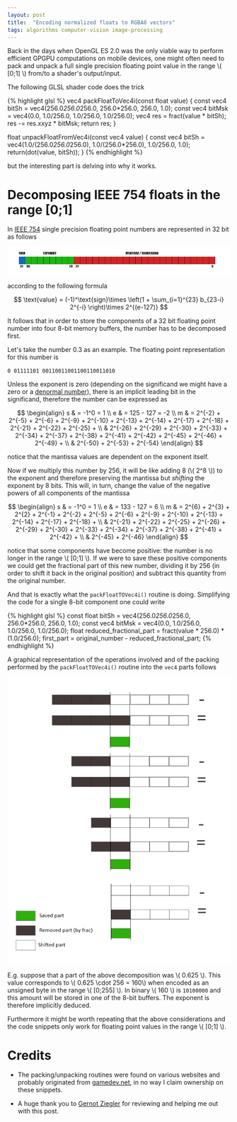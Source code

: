 ```yaml
---
layout: post
title:  "Encoding normalized floats to RGBA8 vectors"
tags: algorithms computer-vision image-processing
---
```


Back in the days when OpenGL ES 2.0 was the only viable way to perform efficient GPGPU computations on mobile devices, one
might often need to pack and unpack a full single precision floating point value in the range \\( [0;1] \\) from/to a shader's output/input.

The following GLSL shader code does the trick

{% highlight glsl %}
vec4 packFloatToVec4i(const float value) {
  const vec4 bitSh = vec4(256.0*256.0*256.0, 256.0*256.0, 256.0, 1.0);
  const vec4 bitMsk = vec4(0.0, 1.0/256.0, 1.0/256.0, 1.0/256.0);
  vec4 res = fract(value * bitSh);
  res -= res.xxyz * bitMsk;
  return res;
}

float unpackFloatFromVec4i(const vec4 value) {
  const vec4 bitSh = vec4(1.0/(256.0*256.0*256.0), 1.0/(256.0*256.0), 1.0/256.0, 1.0);
  return(dot(value, bitSh));
}
{% endhighlight %}

but the interesting part is delving into why it works.

Decomposing IEEE 754 floats in the range [0;1]
==============================================

In [IEEE 754](https://en.wikipedia.org/wiki/Single-precision_floating-point_format) single precision floating point numbers
are represented in 32 bit as follows

![image](/images/posts/encodingnormalizedfloatstorgb8vectors1.png)

according to the following formula

$$ \text{value} = (-1)^\text{sign}\times \left(1 + \sum_{i=1}^{23} b_{23-i} 2^{-i} \right)\times 2^{(e-127)} $$

It follows that in order to store the components of a 32 bit floating point number into four 8-bit memory buffers, the number
has to be decomposed first.

Let's take the number 0.3 as an example. The floating point representation for this number is

    0 01111101 00110011001100110011010

Unless the exponent is zero (depending on the significand we might have a zero or a [denormal number](https://en.wikipedia.org/wiki/Denormal_number)),
there is an implicit leading bit in the significand, therefore the number can be expressed as

$$ \begin{align}
   s & = -1^0 = 1 \\
   e & = 125 - 127 = -2 \\
   m & = 2^{-2} + 2^{-5} + 2^{-6} + 2^{-9} + 2^{-10} + 2^{-13} + 2^{-14} + 2^{-17} + 2^{-18} + 2^{-21} + 2^{-22} + 2^{-25} + \\
   & 2^{-26} + 2^{-29} + 2^{-30} + 2^{-33} + 2^{-34} + 2^{-37} + 2^{-38} + 2^{-41} + 2^{-42} + 2^{-45} + 2^{-46} + 2^{-49} + \\
   & 2^{-50} + 2^{-53} + 2^{-54}
   \end{align}
$$

notice that the mantissa values are dependent on the exponent itself.

Now if we multiply this number by 256, it will be like adding 8 (\\( 2^8 \\)) to the exponent and therefore preserving the mantissa but
*shifting* the exponent by 8 bits. This will, in turn, change the value of the negative powers of all components of the mantissa

$$ \begin{align}
   s & = -1^0 = 1 \\
   e & = 133 - 127 = 6 \\
   m & = 2^{6} + 2^{3} + 2^{2} + 2^{-1} + 2^{-2} + 2^{-5} + 2^{-6} + 2^{-9} + 2^{-10} + 2^{-13} + 2^{-14} + 2^{-17} + 2^{-18} + \\
   & 2^{-21} + 2^{-22} + 2^{-25} + 2^{-26} + 2^{-29} + 2^{-30} + 2^{-33} + 2^{-34} + 2^{-37} + 2^{-38} + 2^{-41} + 2^{-42} + \\
   & 2^{-45} + 2^{-46}
   \end{align}
$$

notice that some components have become positive: the number is no longer in the range \\( [0;1] \\). If we were to save these positive
components we could get the fractional part of this new number, dividing it by 256 (in order to shift it back in the original position)
and subtract this quantity from the original number.

And that is exactly what the `packFloatTOVec4i()` routine is doing. Simplifying the code for a single 8-bit component one could write

{% highlight glsl %}
const float bitSh = vec4(256.0*256.0*256.0, 256.0*256.0, 256.0, 1.0);
const vec4 bitMsk = vec4(0.0, 1.0/256.0, 1.0/256.0, 1.0/256.0);
float reduced_fractional_part = fract(value * 256.0) * (1.0/256.0);
first_part = original_number - reduced_fractional_part;
{% endhighlight %}

A graphical representation of the operations involved and of the packing performed by the `packFloatTOVec4i()` routine into the `vec4` parts 
follows

![image](/images/posts/encodingnormalizedfloatstorgb8vectors2.png)

E.g. suppose that a part of the above decomposition was \\( 0.625 \\). This value corresponds to \\( 0.625 \cdot 256 = 160\\) when encoded as an
unsigned byte in the range \\( [0;255] \\). In binary \\( 160 \\) is `10100000` and this amount will be stored in one of the 8-bit buffers.
The exponent is therefore implicitly deduced.

Furthermore it might be worth repeating that the above considerations and the code snippets only work for floating point values in the range \\( [0;1] \\).

Credits
=======

* The packing/unpacking routines were found on various websites and probably originated from [gamedev.net](http://www.gamedev.net/), 
  in no way I claim ownership on these snippets.

* A huge thank you to [Gernot Ziegler](http://www.geofront.eu/) for reviewing and helping me out with this post.

